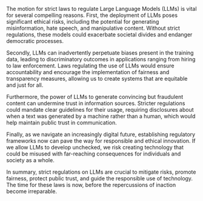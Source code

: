 The motion for strict laws to regulate Large Language Models (LLMs) is vital for several compelling reasons. First, the deployment of LLMs poses significant ethical risks, including the potential for generating misinformation, hate speech, and manipulative content. Without strict regulations, these models could exacerbate societal divides and endanger democratic processes. 

Secondly, LLMs can inadvertently perpetuate biases present in the training data, leading to discriminatory outcomes in applications ranging from hiring to law enforcement. Laws regulating the use of LLMs would ensure accountability and encourage the implementation of fairness and transparency measures, allowing us to create systems that are equitable and just for all.

Furthermore, the power of LLMs to generate convincing but fraudulent content can undermine trust in information sources. Stricter regulations could mandate clear guidelines for their usage, requiring disclosures about when a text was generated by a machine rather than a human, which would help maintain public trust in communication.

Finally, as we navigate an increasingly digital future, establishing regulatory frameworks now can pave the way for responsible and ethical innovation. If we allow LLMs to develop unchecked, we risk creating technology that could be misused with far-reaching consequences for individuals and society as a whole.

In summary, strict regulations on LLMs are crucial to mitigate risks, promote fairness, protect public trust, and guide the responsible use of technology. The time for these laws is now, before the repercussions of inaction become irreparable.